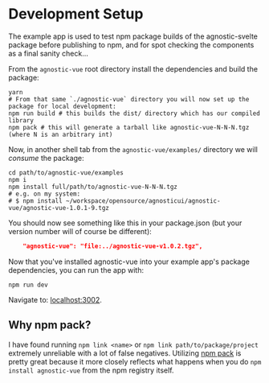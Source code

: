 # Development Setup

The example app is used to test npm package builds of the agnostic-svelte package before publishing to npm, and for spot checking the components as a final sanity check…

From the `agnostic-vue` root directory install the dependencies and build the package:

```shell
yarn
# From that same `./agnostic-vue` directory you will now set up the package for local development:
npm run build # this builds the dist/ directory which has our compiled library
npm pack # this will generate a tarball like agnostic-vue-N-N-N.tgz (where N is an arbitrary int)
```

Now, in another shell tab from the `agnostic-vue/examples/` directory we will _consume_ the package:

```shell
cd path/to/agnostic-vue/examples
npm i
npm install full/path/to/agnostic-vue-N-N-N.tgz
# e.g. on my system:
# $ npm install ~/workspace/opensource/agnosticui/agnostic-vue/agnostic-vue-1.0.1-9.tgz
```

You should now see something like this in your package.json (but your version number will of course be different):

```json
    "agnostic-vue": "file:../agnostic-vue-v1.0.2.tgz",
```

Now that you've installed agnostic-vue into your example app's package dependencies, you can run the app with:

```shell
npm run dev
```

Navigate to: [localhost:3002](http://localhost:3002).

## Why npm pack?

I have found running `npm link <name>` or `npm link path/to/package/project` extremely unreliable with a lot
of false negatives. Utilizing [npm pack](https://docs.npmjs.com/cli/v7/commands/npm-pack) is pretty great because it more closely reflects what happens when you do `npm install agnostic-vue` from the npm registry itself.
